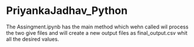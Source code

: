 # PriyankaJadhav_Python
The Assingment.ipynb has the main method which wehn called wil process the two give files and will create a new output files as final_output.csv whit all the desired values.
